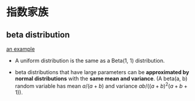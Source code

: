 # 指数家族

## beta distribution 

[an example](https://www.johndcook.com/blog/2011/09/27/bayesian-amazon/ "A Bayesian view of Amazon Resellers")

* A uniform distribution is the same as a Beta(1, 1) distribution.

* beta distributions that have large parameters can be **approximated by normal distributions** with the **same mean and variance**. (A beta(a, b) random variable has mean $a / (a + b)$ and variance $ab / ((a+b)^2(a+b+1))$.
